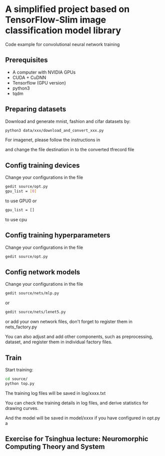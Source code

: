 # A simplified project based on TensorFlow-Slim image classification model library

Code example for convolutional neural network training

## Prerequisites
- A computer with NVIDIA GPUs
- CUDA + CuDNN
- Tensorflow (GPU version)
- python3
- tqdm


## Preparing datasets
Download and generate mnist, fashion and cifar datasets by:
```bash
python3 data/xxx/download_and_convert_xxx.py
```
For imagenet, please follow the instructions in 


and change the file destination in  to the converted tfrecord file 
## Config training devices
Change your configurations in the file
```bash
gedit source/opt.py
gpu_list = [0]
```
to use GPU0
or
```bash
gpu_list = []
```
to use cpu


## Config training hyperparameters
Change your configurations in the file
```bash
gedit source/opt.py
```

## Config network models
Change your configurations in the file
```bash
gedit source/nets/mlp.py
```
or
```bash
gedit source/nets/lenet5.py
```
or add your own network files, don't forget to register them in nets_factory.py

You can also adjust and add other components, such as preprocessing, dataset, and register them in individual factory files.

## Train
Start training:
```bash
cd source/
python top.py
```
The training log files will be saved in log/xxxx.txt

You can check the training details in log files, and derive statistics for drawing curves.

And the model will be saved in model/xxxx if you have configured in opt.py
a

## Exercise for Tsinghua lecture: Neuromorphic Computing Theory and System

